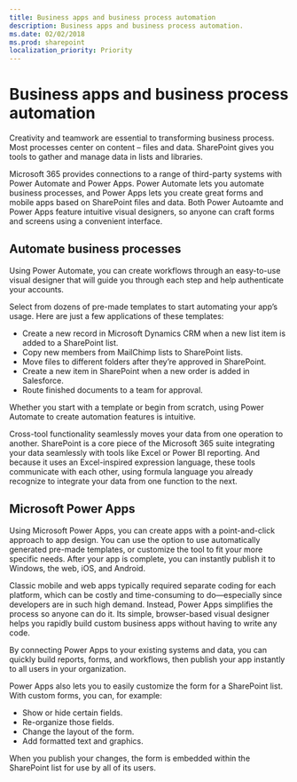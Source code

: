 ```yaml
---
title: Business apps and business process automation
description: Business apps and business process automation.
ms.date: 02/02/2018
ms.prod: sharepoint
localization_priority: Priority
---
```


# Business apps and business process automation

Creativity and teamwork are essential to transforming business process. Most processes center on content – files and data. SharePoint gives you tools to gather and manage data in lists and libraries.  

Microsoft 365 provides connections to a range of third-party systems with Power Automate and Power Apps. Power Automate lets you automate business processes, and Power Apps lets you create great forms and mobile apps based on SharePoint files and data. Both Power Autoamte and Power Apps feature intuitive visual designers, so anyone can craft forms and screens using a convenient interface.

## Automate business processes

Using Power Automate, you can create workflows through an easy-to-use visual designer that will guide you through each step and help authenticate your accounts.

Select from dozens of pre-made templates to start automating your app’s usage. Here are just a few applications of these templates:

* Create a new record in Microsoft Dynamics CRM when a new list item is added to a SharePoint list.
* Copy new members from MailChimp lists to SharePoint lists.
* Move files to different folders after they’re approved in SharePoint.
* Create a new item in SharePoint when a new order is added in Salesforce.
* Route finished documents to a team for approval.

Whether you start with a template or begin from scratch, using Power Automate to create automation features is intuitive.

Cross-tool functionality seamlessly moves your data from one operation to another. SharePoint is a core piece of the Microsoft 365 suite integrating your data seamlessly with tools like Excel or Power BI reporting. And because it uses an Excel-inspired expression language, these tools communicate with each other, using formula language you already recognize to integrate your data from one function to the next.

## Microsoft Power Apps

Using Microsoft Power Apps, you can create apps with a point-and-click approach to app design. You can use the option to use automatically generated pre-made templates, or customize the tool to fit your more specific needs. After your app is complete, you can instantly publish it to Windows, the web, iOS, and Android.  

Classic mobile and web apps typically required separate coding for each platform, which can be costly and time-consuming to do—especially since developers are in such high demand. Instead, Power Apps simplifies the process so anyone can do it. Its simple, browser-based visual designer helps you rapidly build custom business apps without having to write any code.

By connecting Power Apps to your existing systems and data, you can quickly build reports, forms, and workflows, then publish your app instantly to all users in your organization.

Power Apps also lets you to easily customize the form for a SharePoint list. With custom forms, you can, for example:

* Show or hide certain fields.
* Re-organize those fields.
* Change the layout of the form.
* Add formatted text and graphics.

When you publish your changes, the form is embedded within the SharePoint list for use by all of its users.
